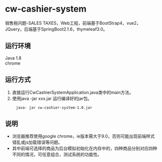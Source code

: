 # cw-cashier-system
  销售税问题-SALES TAXES，Web工程，前端基于BootStrap4，vue2，JQuery，后端基于SpringBoot2.1.6，thymeleaf3.0。
## 运行环境
  Java 1.8  
  chrome
## 运行方式
  1. 直接运行CwCashierSystemApplication.java类中的main方法。  
  2. 使用java -jar xxx.jar 运行编译好的jar包。  
```
     java- jar cw-cashier-system-1.0.jar
```
## 说明
  * 浏览器推荐使用google chrome，ie版本需大于9.0，否则可能出现前端样式错乱或js加载错误等问题。  
  * 其中前端可选择的商品为后台模拟初始化在内存中的，四种商品分别对应四种不同的情况，可任意组合，测试系统的功能性。
